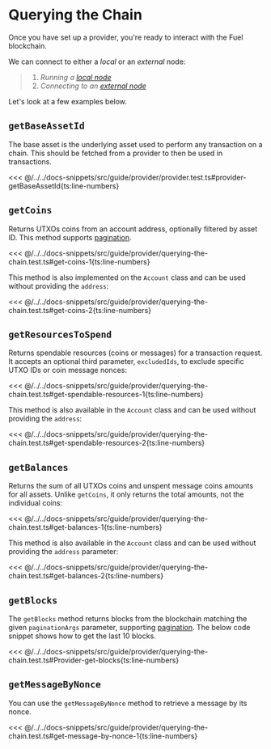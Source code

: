 # Querying the Chain

Once you have set up a provider, you're ready to interact with the Fuel blockchain.

We can connect to either a _*local*_ or an _*external*_ node:

> 1. _Running a [local node](../getting-started/connecting-to-a-local-node.md)_
> 1. _Connecting to an [external node](../getting-started/connecting-to-testnet.md)_

Let's look at a few examples below.

## `getBaseAssetId`

The base asset is the underlying asset used to perform any transaction on a chain. This should be fetched from a provider to then be used in transactions.

<<< @/../../docs-snippets/src/guide/provider/provider.test.ts#provider-getBaseAssetId{ts:line-numbers}

## `getCoins`

Returns UTXOs coins from an account address, optionally filtered by asset ID. This method supports [pagination](./pagination.md).

<<< @/../../docs-snippets/src/guide/provider/querying-the-chain.test.ts#get-coins-1{ts:line-numbers}

This method is also implemented on the `Account` class and can be used without providing the `address`:

<<< @/../../docs-snippets/src/guide/provider/querying-the-chain.test.ts#get-coins-2{ts:line-numbers}

## `getResourcesToSpend`

Returns spendable resources (coins or messages) for a transaction request. It accepts an optional third parameter, `excludedIds`, to exclude specific UTXO IDs or coin message nonces:

<<< @/../../docs-snippets/src/guide/provider/querying-the-chain.test.ts#get-spendable-resources-1{ts:line-numbers}

This method is also available in the `Account` class and can be used without providing the `address`:

<<< @/../../docs-snippets/src/guide/provider/querying-the-chain.test.ts#get-spendable-resources-2{ts:line-numbers}

## `getBalances`

Returns the sum of all UTXOs coins and unspent message coins amounts for all assets. Unlike `getCoins`, it only returns the total amounts, not the individual coins:

<<< @/../../docs-snippets/src/guide/provider/querying-the-chain.test.ts#get-balances-1{ts:line-numbers}

This method is also available in the `Account` class and can be used without providing the `address` parameter:

<<< @/../../docs-snippets/src/guide/provider/querying-the-chain.test.ts#get-balances-2{ts:line-numbers}

## `getBlocks`

The `getBlocks` method returns blocks from the blockchain matching the given `paginationArgs` parameter, supporting [pagination](./pagination.md). The below code snippet shows how to get the last 10 blocks.

<<< @/../../docs-snippets/src/guide/provider/querying-the-chain.test.ts#Provider-get-blocks{ts:line-numbers}

## `getMessageByNonce`

You can use the `getMessageByNonce` method to retrieve a message by its nonce.

<<< @/../../docs-snippets/src/guide/provider/querying-the-chain.test.ts#get-message-by-nonce-1{ts:line-numbers}

<!-- TODO: fix these examples to not reference hardcoded values after #1356 which introduces message generation tools
### Get messages

You can use the `getMessages` method to retrieve a list of messages from the blockchain.

<<< @/../../docs-snippets/src/guide/provider/querying-the-chain.test.ts#Message-getMessages{ts:line-numbers}

## Get resources

You can use the `getResourcesToSpend` method to retrieve a list of all the resources (coins + assets) that can be spent by a given address.

<<< @/../../docs-snippets/src/guide/provider/querying-the-chain.test.ts#Message-getResourcesToSpend{ts:line-numbers}

## Get message proof

A message proof is a cryptographic proof that a message was included in a block. You can use the `getMessageProof` method to retrieve a message proof for a given transaction ID and message ID.

<<< @/../../docs-snippets/src/guide/provider/querying-the-chain.test.ts#Message-getMessageProof{ts:line-numbers}

--->

<!-- TODO: Add docs for the two new parameters `commitBlockId` and `commitBlockHeight` -->
